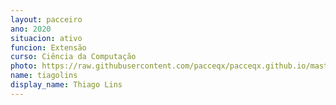 ```yaml
---
layout: pacceiro
ano: 2020
situacion: ativo
funcion: Extensão
curso: Ciência da Computação
photo: https://raw.githubusercontent.com/pacceqx/pacceqx.github.io/master/assets/pic/bolsistas/pacce (24).png
name: tiagolins
display_name: Thiago Lins
---
```


